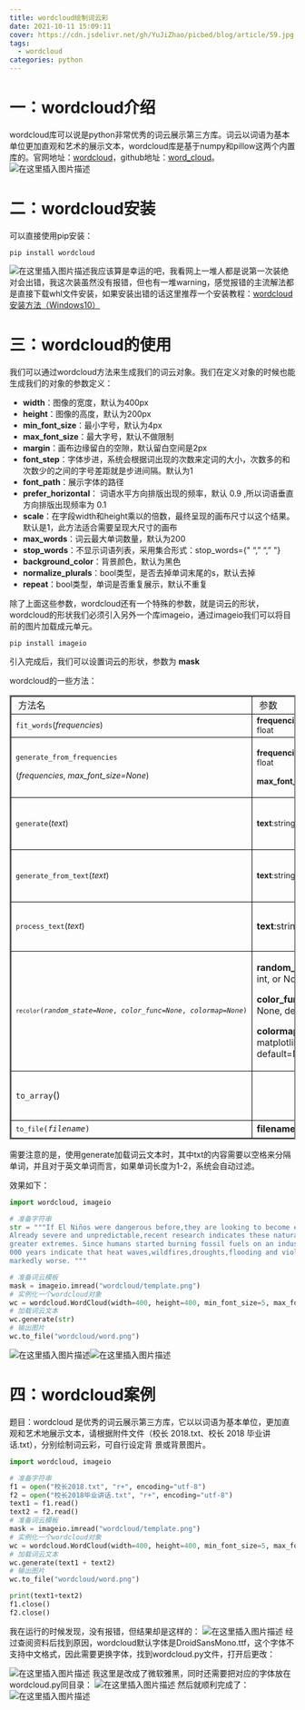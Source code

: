 ```yaml
---
title: wordcloud绘制词云彩
date: 2021-10-11 15:09:11
cover: https://cdn.jsdelivr.net/gh/YuJiZhao/picbed/blog/article/59.jpg
tags:
  - wordcloud
categories: python
---
```



# 一：wordcloud介绍
wordcloud库可以说是python非常优秀的词云展示第三方库。词云以词语为基本单位更加直观和艺术的展示文本，wordcloud库是基于numpy和pillow这两个内置库的。官网地址：[wordcloud](https://pypi.org/project/wordcloud/)，github地址：[word_cloud](https://github.com/amueller/word_cloud)。
![在这里插入图片描述](https://img-blog.csdnimg.cn/15dbb600fa0d46b69f92d61db2e9ecb5.png?x-oss-process=image/watermark,type_ZHJvaWRzYW5zZmFsbGJhY2s,shadow_50,text_Q1NETiBAZXllcysr,size_20,color_FFFFFF,t_70,g_se,x_16)

# 二：wordcloud安装
可以直接使用pip安装：

```shell
pip install wordcloud
```

![在这里插入图片描述](https://img-blog.csdnimg.cn/0ac12dc26b9f499dbc1b2369088499e9.png?x-oss-process=image/watermark,type_ZHJvaWRzYW5zZmFsbGJhY2s,shadow_50,text_Q1NETiBAZXllcysr,size_20,color_FFFFFF,t_70,g_se,x_16)我应该算是幸运的吧，我看网上一堆人都是说第一次装绝对会出错，我这次装虽然没有报错，但也有一堆warning，感觉报错的主流解法都是直接下载whl文件安装，如果安装出错的话这里推荐一个安装教程：[wordcloud安装方法（Windows10）](https://blog.csdn.net/weixin_45231460/article/details/104273699)

# 三：wordcloud的使用
我们可以通过wordcloud方法来生成我们的词云对象。我们在定义对象的时候也能生成我们的对象的参数定义：
+ **width**：图像的宽度，默认为400px
+ **height**：图像的高度，默认为200px
+ **min_font_size**：最小字号，默认为4px
+ **max_font_size**：最大字号，默认不做限制
+ **margin**：画布边缘留白的空隙，默认留白空间是2px
+ **font_step**：字体步进，系统会根据词出现的次数来定词的大小，次数多的和次数少的之间的字号差距就是步进间隔。默认为1
+ **font_path**：展示字体的路径
+ **prefer_horizontal**： 词语水平方向排版出现的频率，默认 0.9 ,所以词语垂直方向排版出现频率为 0.1 
+ **scale**：在字段width和height乘以的倍数，最终呈现的画布尺寸以这个结果。默认是1，此方法适合需要呈现大尺寸的画布
+ **max_words**：词云最大单词数量，默认为200
+ **stop_words**：不显示词语列表，采用集合形式：stop_words={" “,” “,” "}
+ **background_color**：背景颜色，默认为黑色
+ **normalize_plurals**：bool类型，是否去掉单词末尾的s，默认去掉
+ **repeat**：bool类型，单词是否重复展示，默认不重复

除了上面这些参数，wordcloud还有一个特殊的参数，就是词云的形状，wordcloud的形状我们必须引入另外一个库imageio，通过imageio我们可以将目前的图片加载成元单元。

```shell
pip install imageio
```
引入完成后，我们可以设置词云的形状，参数为 **mask**

wordcloud的一些方法：
<table style="border-width:2px;border-style:solid;" border="2" align="center"><tbody><tr><td style="border-color:#000000;border-style:solid;border-width:1px;">&nbsp;方法名　　</td><td style="border-color:#000000;border-style:solid;border-width:1px;">&nbsp;参数</td><td style="border-color:#000000;border-style:solid;border-width:1px;">&nbsp;返回值</td><td style="border-color:#000000;border-style:solid;border-width:1px;">&nbsp;备注</td></tr><tr><td style="border-color:#000000;border-style:solid;border-width:1px;"><span style="font-size:14px;"><code class="descname">fit_words</code><span class="sig-paren">(<em>frequencies</em><span class="sig-paren">)</span></span></span></td><td style="border-color:#000000;border-style:solid;border-width:1px;"><span style="font-size:14px;"><strong>frequencies</strong><span class="classifier-delimiter">:<span class="classifier">dict from string to float</span></span></span></td><td style="border-color:#000000;border-style:solid;border-width:1px;"><span style="font-size:14px;">self　</span></td><td style="border-color:#000000;border-style:solid;border-width:1px;" rowspan="2"><span style="font-size:14px;">根据单词及其频率生成词云</span></td></tr><tr><td style="border-color:#000000;border-style:solid;border-width:1px;"> <p><span style="font-size:14px;"><code class="descname">generate_from_frequencies</code></span></p> <p><span style="font-size:14px;"><span class="sig-paren">(<em>frequencies</em>,&nbsp;<em>max_font_size=None</em><span class="sig-paren">)</span></span></span></p> </td><td style="border-color:#000000;border-style:solid;border-width:1px;"> <p><span style="font-size:14px;"><strong>frequencies</strong><span class="classifier-delimiter">:<span class="classifier">dict from string to float</span></span></span></p> <p><span class="classifier-delimiter" style="font-size:14px;"><span class="classifier"><strong>max_font_size</strong><span class="classifier-delimiter">:<span class="classifier">int</span></span></span></span></p> </td><td style="border-color:#000000;border-style:solid;border-width:1px;"><span style="font-size:14px;">self</span></td></tr><tr><td style="border-color:#000000;border-style:solid;border-width:1px;"><span style="font-size:14px;"><code class="descname">generate</code><span class="sig-paren">(<em>text</em><span class="sig-paren">)</span></span></span></td><td style="border-color:#000000;border-style:solid;border-width:1px;"><span style="font-size:14px;"><strong>text</strong><span class="classifier-delimiter">:<span class="classifier">string</span></span></span></td><td style="border-color:#000000;border-style:solid;border-width:1px;"><span style="font-size:14px;">self</span></td><td style="border-color:#000000;border-style:solid;border-width:1px;" rowspan="2"><span style="font-size:14px;">根据文本生成词云，是方法generate_from_text的别称。输入的文本应该是一个自然文本。若输入的是已排列好的单词，那么单词会出现两次，可以设置参数collocations=False去除此单词重复。调用process_text和genereate_from_frequences</span></td></tr><tr><td style="border-color:#000000;border-style:solid;border-width:1px;"><span style="font-size:14px;"><code class="descname">generate_from_text</code><span class="sig-paren">(<em>text</em><span class="sig-paren">)</span></span></span></td><td style="border-color:#000000;border-style:solid;border-width:1px;"><span style="font-size:14px;"><strong>text</strong><span class="classifier-delimiter">:<span class="classifier">string</span></span></span></td><td style="border-color:#000000;border-style:solid;border-width:1px;"><span style="font-size:14px;">self</span></td></tr><tr><td style="border-color:#000000;border-style:solid;border-width:1px;"><span style="font-size:14px;"><code class="descname">process_text</code><span class="sig-paren">(<em>text</em><span class="sig-paren">)</span></span></span></td><td style="border-color:#000000;border-style:solid;border-width:1px;"><strong>text</strong><span class="classifier-delimiter">:<span class="classifier">string</span></span></td><td style="border-color:#000000;border-style:solid;border-width:1px;">words<span class="classifier-delimiter">:<span class="classifier">dict (string, int)</span></span></td><td style="border-color:#000000;border-style:solid;border-width:1px;"><span style="font-size:14px;">将一长段文本切片成单词，并去除stopwords。返回单词（words）和其出现次数的字典格式</span></td></tr><tr><td style="border-color:#000000;border-style:solid;border-width:1px;"><span style="font-size:14px;"><code class="descname"><code class="descname">recolor</code><span class="sig-paren">(<em>random_state=None</em>,&nbsp;<em>color_func=None</em>,&nbsp;<em>colormap=None</em><span class="sig-paren">)</span></span></code></span></td><td style="border-color:#000000;border-style:solid;border-width:1px;"> <p><strong><strong>random_state</strong><span class="classifier-delimiter">:</span></strong><span class="classifier-delimiter"><span class="classifier">RandomState, int, or None, default=None</span></span></p> <p><strong><span class="classifier-delimiter"><span class="classifier"><strong>color_func</strong><span class="classifier-delimiter">:</span></span></span></strong><span class="classifier-delimiter"><span class="classifier"><span class="classifier-delimiter"><span class="classifier">function or None, default=None</span></span></span></span></p> <p><strong><span class="classifier-delimiter"><span class="classifier"><span class="classifier-delimiter"><span class="classifier"><strong>colormap</strong><span class="classifier-delimiter">:</span></span></span></span></span></strong><span class="classifier-delimiter"><span class="classifier"><span class="classifier-delimiter"><span class="classifier"><span class="classifier-delimiter"><span class="classifier">string or matplotlib colormap, default=None</span></span></span></span></span></span></p> </td><td style="border-color:#000000;border-style:solid;border-width:1px;">self</td><td style="border-color:#000000;border-style:solid;border-width:1px;">&nbsp;</td></tr><tr><td style="border-color:#000000;border-style:solid;border-width:1px;"><code class="descname">to_array</code><span class="sig-paren">(<span class="sig-paren">)</span></span></td><td style="border-color:#000000;border-style:solid;border-width:1px;">&nbsp;</td><td style="border-color:#000000;border-style:solid;border-width:1px;">image<span class="classifier-delimiter">:<span class="classifier">nd-array size (width, height, 3)</span></span></td><td style="border-color:#000000;border-style:solid;border-width:1px;">转换成numpy array</td></tr><tr><td style="border-color:#000000;border-style:solid;border-width:1px;"><code class="descname"><code class="descname">to_file</code><span class="sig-paren">(<em>filename</em><span class="sig-paren">)</span></span></code></td><td style="border-color:#000000;border-style:solid;border-width:1px;"><strong>filename</strong><span class="classifier-delimiter">:<span class="classifier">string</span></span></td><td style="border-color:#000000;border-style:solid;border-width:1px;">self</td><td style="border-color:#000000;border-style:solid;border-width:1px;">保存图片文件</td></tr></tbody></table>

需要注意的是，使用generate加载词云文本时，其中txt的内容需要以空格来分隔单词，并且对于英文单词而言，如果单词长度为1-2，系统会自动过滤。

效果如下：

```python
import wordcloud, imageio

# 准备字符串
str = """If El Niños were dangerous before,they are looking to become especially destructive in the near future. 
Already severe and unpredictable,recent research indicates these natural weather events are now swinging to even 
greater extremes. Since humans started burning fossil fuels on an industrial scale,coral records from the past 7,
000 years indicate that heat waves,wildfires,droughts,flooding and violent storms associated with El Niño have grown 
markedly worse. """

# 准备词云模板
mask = imageio.imread("wordcloud/template.png")
# 实例化一个wordcloud对象
wc = wordcloud.WordCloud(width=400, height=400, min_font_size=5, max_font_size=50, font_step=2, max_words=500, mask=mask)
# 加载词云文本
wc.generate(str)
# 输出图片
wc.to_file("wordcloud/word.png")
```
![在这里插入图片描述](https://img-blog.csdnimg.cn/651bad50a9dd49f18a30412a748bf472.png?x-oss-process=image/watermark,type_ZHJvaWRzYW5zZmFsbGJhY2s,shadow_50,text_Q1NETiBAZXllcysr,size_20,color_FFFFFF,t_70,g_se,x_16)![在这里插入图片描述](https://img-blog.csdnimg.cn/63a64f4e4b0b4bc18f1f07fd417649ba.png?x-oss-process=image/watermark,type_ZHJvaWRzYW5zZmFsbGJhY2s,shadow_50,text_Q1NETiBAZXllcysr,size_20,color_FFFFFF,t_70,g_se,x_16)
# 四：wordcloud案例
题目：wordcloud 是优秀的词云展示第三方库，它以以词语为基本单位，更加直观和艺术地展示文本，请根据附件文件（校长 2018.txt、校长 2018 毕业讲话.txt），分别绘制词云彩，可自行设定背
景或背景图片。

```python
import wordcloud, imageio

# 准备字符串
f1 = open("校长2018.txt", "r+", encoding="utf-8")
f2 = open("校长2018毕业讲话.txt", "r+", encoding="utf-8")
text1 = f1.read()
text2 = f2.read()
# 准备词云模板
mask = imageio.imread("wordcloud/template.png")
# 实例化一个wordcloud对象
wc = wordcloud.WordCloud(width=400, height=400, min_font_size=5, max_font_size=50, font_step=2, max_words=500, mask=mask)
# 加载词云文本
wc.generate(text1 + text2)
# 输出图片
wc.to_file("wordcloud/word.png")

print(text1+text2)
f1.close()
f2.close()
```
我在运行的时候发现，没有报错，但结果却是这样的：
![在这里插入图片描述](https://img-blog.csdnimg.cn/9c3479c4c6b44dd3ab60b976fed72a4e.png?x-oss-process=image/watermark,type_ZHJvaWRzYW5zZmFsbGJhY2s,shadow_50,text_Q1NETiBAZXllcysr,size_20,color_FFFFFF,t_70,g_se,x_16)
经过查阅资料后找到原因，wordcloud默认字体是DroidSansMono.ttf，这个字体不支持中文格式，因此需要更换字体，找到wordcloud.py文件，打开后更改：

![在这里插入图片描述](https://img-blog.csdnimg.cn/c81ca19866534286bde2c55dcb805b86.png?x-oss-process=image/watermark,type_ZHJvaWRzYW5zZmFsbGJhY2s,shadow_50,text_Q1NETiBAZXllcysr,size_20,color_FFFFFF,t_70,g_se,x_16)
我这里是改成了微软雅黑，同时还需要把对应的字体放在wordcloud.py同目录：
![在这里插入图片描述](https://img-blog.csdnimg.cn/21499c3ec91941d2be31ea23eca63057.png?x-oss-process=image/watermark,type_ZHJvaWRzYW5zZmFsbGJhY2s,shadow_50,text_Q1NETiBAZXllcysr,size_20,color_FFFFFF,t_70,g_se,x_16)
然后就顺利完成了：
![在这里插入图片描述](https://img-blog.csdnimg.cn/29a21db25f8046859325d39cc370a8b8.png?x-oss-process=image/watermark,type_ZHJvaWRzYW5zZmFsbGJhY2s,shadow_50,text_Q1NETiBAZXllcysr,size_20,color_FFFFFF,t_70,g_se,x_16)

